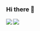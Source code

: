 ### Hi there 👋

<a href="https://github.com/anuraghazra/github-readme-stats">
<img align="left" src="https://github-readme-stats.vercel.app/api/top-langs/?username=Away0x&theme=dracula&hide=html,shell">
</a>
<a href="https://github.com/anuraghazra/github-readme-stats">
<img align="left" src="https://github-readme-stats.vercel.app/api?username=Away0x&show_icons=true&theme=dracula&line_height=33">
</a>
